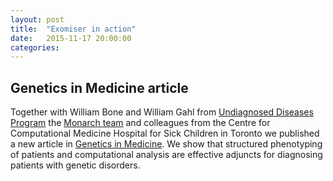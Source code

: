 ```yaml
---
layout: post
title:  "Exomiser in action"
date:   2015-11-17 20:00:00
categories: 
---
```


## Genetics in Medicine article

Together with William Bone and William Gahl from [Undiagnosed Diseases Program](http://www.genome.gov/27544402) the [Monarch team](https://monarchinitiative.org/) and colleagues from the Centre for Computational Medicine Hospital for Sick Children in Toronto  we published a
new article in [Genetics in Medicine](http://www.nature.com/gim/journal/vaop/ncurrent/abs/gim2015137a.html). We show that structured phenotyping of patients and computational analysis are effective 
adjuncts for diagnosing patients with genetic disorders.